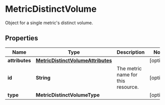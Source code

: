 # MetricDistinctVolume

Object for a single metric's distinct volume.

## Properties

| Name           | Type                                                                    | Description                        | Notes      |
| -------------- | ----------------------------------------------------------------------- | ---------------------------------- | ---------- |
| **attributes** | [**MetricDistinctVolumeAttributes**](MetricDistinctVolumeAttributes.md) |                                    | [optional] |
| **id**         | **String**                                                              | The metric name for this resource. | [optional] |
| **type**       | **MetricDistinctVolumeType**                                            |                                    | [optional] |
